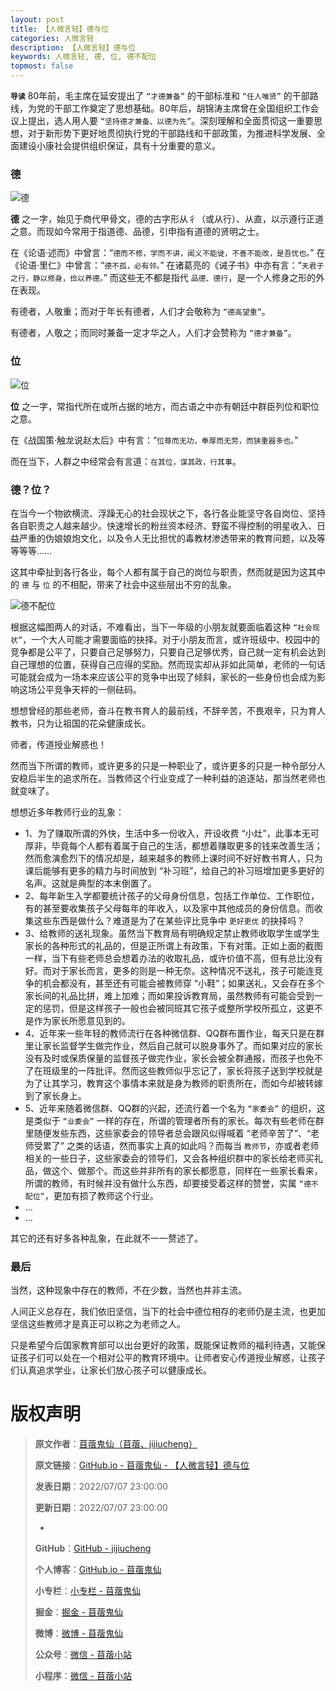 ```yaml
---
layout: post
title: 【人微言轻】德与位
categories: 人微言轻
description: 【人微言轻】德与位
keywords: 人微言轻, 德, 位, 德不配位
topmost: false
---
```


**`导读`**
80年前，毛主席在延安提出了 `“才德兼备”` 的干部标准和 `“任人唯贤”` 的干部路线，为党的干部工作奠定了思想基础。80年后，胡锦涛主席曾在全国组织工作会议上提出，选人用人要 `“坚持德才兼备、以德为先”`。深刻理解和全面贯彻这一重要思想，对于新形势下更好地贯彻执行党的干部路线和干部政策，为推进科学发展、全面建设小康社会提供组织保证，具有十分重要的意义。

### 德

![德](/images/TinyWords/2022-07-07-%E5%BE%B7%E4%B8%8E%E4%BD%8D-01.png)

**德** 之一字，始见于商代甲骨文，德的古字形从彳（或从行）、从直，以示遵行正道之意。而现如今常用于指道德、品德，引申指有道德的贤明之士。

在《论语·述而》中曾言：“`德而不修，学而不讲，闻义不能徙，不善不能改，是吾忧也。`” 在《论语·里仁》中曾言：“`德不孤，必有邻。`” 在诸葛亮的《诫子书》中亦有言：“`夫君子之行，静以修身，俭以养德。`” 而这些无不都是指代 `品德、德行`，是一个人修身之形的外在表现。

有德者，人敬重；而对于年长有德者，人们才会敬称为 `“德高望重”`。

有德者，人敬之；而同时兼备一定才华之人，人们才会赞称为 `“德才兼备”`。

### 位

![位](/images/TinyWords/2022-07-07-%E5%BE%B7%E4%B8%8E%E4%BD%8D-02.png)

**位** 之一字，常指代所在或所占据的地方，而古语之中亦有朝廷中群臣列位和职位之意。

在《战国策·触龙说赵太后》中有言：“`位尊而无功，奉厚而无劳，而狭重器多也。`”

而在当下，人群之中经常会有言道：`在其位，谋其政，行其事`。

### 德？位？

在当今一个物欲横流、浮躁无心的社会现状之下，各行各业能坚守各自岗位、坚持各自职责之人越来越少。快速增长的粉丝资本经济、野蛮不得控制的明星收入、日益严重的伪娘娘炮文化，以及令人无比担忧的毒教材渗透带来的教育问题，以及等等等等……

这其中牵扯到各行各业，每个人都有属于自己的岗位与职责，然而就是因为这其中的 `德` 与 `位` 的不相配，带来了社会中这些层出不穷的乱象。

![德不配位](/images/TinyWords/2022-07-07-%E5%BE%B7%E4%B8%8E%E4%BD%8D-03.png)

根据这幅图两人的对话，不难看出，当下一年级的小朋友就要面临着这种 `“社会现状”`，一个大人可能才需要面临的抉择。对于小朋友而言，或许班级中、校园中的竞争都是公平了，只要自己足够努力，只要自己足够优秀，自己就一定有机会达到自己理想的位置，获得自己应得的奖励。然而现实却从非如此简单，老师的一句话可能就会成为一场本来应该公平的竞争中出现了倾斜，家长的一些身份也会成为影响这场公平竞争天枰的一侧砝码。

想想曾经的那些老师，奋斗在教书育人的最前线，不辞辛苦，不畏艰辛，只为育人教书，只为让祖国的花朵健康成长。

师者，传道授业解惑也！

然而当下所谓的教师，或许更多的只是一种职业了，或许更多的只是一种令部分人安稳后半生的追求所在。当教师这个行业变成了一种利益的追逐站，那当然老师也就变味了。

想想近多年教师行业的乱象：

- 1、为了赚取所谓的外快，生活中多一份收入，开设收费 “小灶”，此事本无可厚非，毕竟每个人都有着属于自己的生活，都想着赚取更多的钱来改善生活；然而愈演愈烈下的情况却是，越来越多的教师上课时间不好好教书育人，只为课后能够有更多的精力与时间放到 “补习班”，给自己的补习班增加更多更好的名声。这就是典型的本末倒置了。
- 2、每年新生入学都要统计孩子的父母身份信息，包括工作单位、工作职位，有的甚至要收集孩子父母每年的年收入，以及家中其他成员的身份信息。而收集这些东西是做什么？难道是为了在某些评比竞争中 `更好更优` 的抉择吗？
- 3、给教师的送礼现象。虽然当下教育局有明确规定禁止教师收取学生或学生家长的各种形式的礼品的，但是正所谓上有政策，下有对策。正如上面的截图一样，当下有些老师总会想着办法的收取礼品，或许价值不高，但有总比没有好。而对于家长而言，更多的则是一种无奈。这种情况不送礼，孩子可能连竞争的机会都没有，甚至还有可能会被教师穿 “小鞋”；如果送礼，又会存在多个家长间的礼品比拼，难上加难；而如果投诉教育局，虽然教师有可能会受到一定的惩罚，但是这样孩子一般也会被同班其它孩子或整所学校所孤立，这更不是作为家长所愿意见到的。
- 4、近年来一些年轻的教师流行在各种微信群、QQ群布置作业，每天只是在群里让家长监督学生做完作业，然后自己就可以脱身事外了。而如果对应的家长没有及时或保质保量的监督孩子做完作业，家长会被全群通报，而孩子也免不了在班级里的一阵批评。然而这些教师似乎忘记了，家长将孩子送到学校就是为了让其学习，教育这个事情本来就是身为教师的职责所在，而如今却被转嫁到了家长身上。
- 5、近年来随着微信群、QQ群的兴起，还流行着一个名为 `“家委会”` 的组织，这是类似于 `“业委会”` 一样的存在，所谓的管理者所有的家长。每次有些老师在群里随便发些东西，这些家委会的领导者总会跟风似得喊着 “老师辛苦了”、“老师受累了” 之类的话语，然而事实上真的如此吗？而每当 `教师节`，亦或者老师相关的一些日子，这些家委会的领导们，又会各种组织群中的家长给老师买礼品，做这个、做那个。而这些并非所有的家长都愿意，同样在一些家长看来，所谓的教师，有时候并没有做什么东西，却要接受着这样的赞誉，实属 `“德不配位”`，更加有损了教师这个行业。
- ...
- ...

其它的还有好多各种乱象，在此就不一一赘述了。

### 最后

当然，这种现象中存在的教师，不在少数，当然也并非主流。

人间正义总存在，我们依旧坚信，当下的社会中德位相存的老师仍是主流，也更加坚信这些教师才是真正可以称之为老师之人。

只是希望今后国家教育部可以出台更好的政策，既能保证教师的福利待遇，又能保证孩子们可以处在一个相对公平的教育环境中。让师者安心传道授业解惑，让孩子们认真追求学业，让家长们放心孩子可以健康成长。

# 版权声明

> **原文作者**：[苜蓿鬼仙（苜蓿、jijiucheng）](https://jijiucheng.github.io/)
> 
> **原文链接**：[GitHub.io - 苜蓿鬼仙 - 【人微言轻】德与位](https://jijiucheng.github.io/2022/07/07/2022-07-07-Virtue-and-Position/)
> 
> **发表日期**：2022/07/07 23:00:00
> 
> **更新日期**：2022/07/07 23:00:00
> 
> -
> 
> **GitHub**：[GitHub - jijiucheng](https://github.com/jijiucheng)
> 
> **个人博客**：[GitHub.io - 苜蓿鬼仙](https://jijiucheng.github.io)
> 
> **小专栏**：[小专栏 - 苜蓿鬼仙](https://xiaozhuanlan.com/u/6667468960)
> 
> **掘金**：[掘金 - 苜蓿鬼仙](https://juejin.im/user/5a31e95c51882533d023137d)
> 
> **微博**：[微博 - 苜蓿鬼仙](https://weibo.com/u/1585459545)
> 
> **公众号**：[微信 - 苜蓿小站](#)
> 
> **小程序**：[微信 - 苜蓿小站](#)

